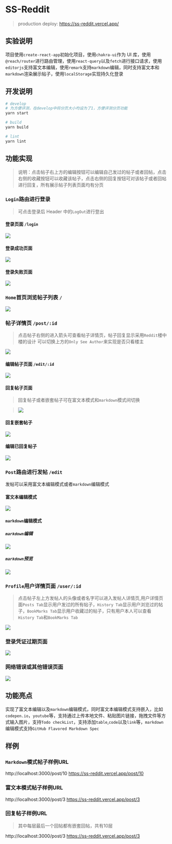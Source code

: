 # SS-Reddit

> production deploy: https://ss-reddit.vercel.app/

## 实验说明

项目使用`create-react-app`初始化项目，使用`chakra-ui`作为 UI 库，使用`@reach/router`进行路由管理，使用`react-query`以及`fetch`进行接口请求，使用`editorjs`支持富文本编辑，使用`remark`支持`markdown`编辑，同时支持富文本和`markdown`渲染展示帖子，使用`localStorage`实现持久化登录

## 开发说明

```bash
# develop
# 为方便评测，在develop中将分页大小均设为了1，方便评测分页功能
yarn start

# build
yarn build

# lint
yarn lint
```

## 功能实现

> 说明：点击帖子右上方的编辑按钮可以编辑自己发过的帖子或者回帖，点击右侧的收藏按钮可以收藏该帖子，点击右侧的回复按钮可对该帖子或者回帖进行回复，所有展示帖子列表页面均有分页

### `Login`路由进行登录

> 可点击登录后 Header 中的`LogOut`进行登出

#### 登录页面 `/login`

![](./screenshots/login.png)

#### 登录成功页面

![](./screenshots/login-success.jpg)

#### 登录失败页面

![](./screenshots/login-failure.jpg)

### `Home`首页浏览帖子列表 `/`

![](./screenshots/home.png)

### 帖子详情页 `/post/:id`

> 点击帖子右侧的进入箭头可查看帖子详情页，帖子回复显示采用`Reddit`楼中楼的设计
> 可以切换上方的`Only See Author`来实现是否只看楼主

![](./screenshots/post-detail.png)

#### 编辑帖子页面 `/edit/:id`

![](./screenshots/edit-post.jpg)

#### 回复帖子页面

> 回复帖子或者嵌套帖子可在富文本模式和`markdown`模式间切换

> ![](./screenshots/reply-post.jpg)

#### 回复嵌套帖子

![](./screenshots/reply-nested.jpg)

#### 编辑已回复帖子

![](./screenshots/edit-reply.jpg)

### `Post`路由进行发帖 `/edit`

发帖可以采用富文本编辑模式或者`markdown`编辑模式

#### 富文本编辑模式

![](./screenshots/edit-rich-text.png)

#### `markdown`编辑模式

##### `markdown`编辑

![](./screenshots/edit-markdown.png)

##### `markdown`预览

![](./screenshots/edit-markdown-preview.png)

### `Profile`用户详情页面 `/user/:id`

> 点击帖子左上方发帖人的头像或者名字可以进入发帖人详情页,用户详情页面`Posts Tab`显示用户发过的所有帖子，`History Tab`显示用户浏览过的帖子，`BookMarks Tab`显示用户收藏过的帖子，只有用户本人可以查看`History Tab`和`BookMarks Tab`

![](./screenshots/profile.jpg)

### 登录凭证过期页面

![](./screenshots/expired-login.jpg)

### 网络错误或其他错误页面

![](./screenshots/network-error.jpg)

## 功能亮点
实现了富文本编辑以及`markdown`编辑模式，同时富文本编辑模式支持嵌入，比如`codepen.io`，`youtube`等，支持通过上传本地文件、粘贴图片链接，拖拽文件等方式输入图片，支持`Todo checkList`，支持添加`table`,`code`以及`link`等，`markdown`编辑模式支持`GitHub Flavored Markdown Spec`

## 样例
### `Markdown`模式帖子样例URL
http://localhost:3000/post/10
https://ss-reddit.vercel.app/post/10
### 富文本模式帖子样例URL
http://localhost:3000/post/3
https://ss-reddit.vercel.app/post/3
### 回复帖子样例URL
> 其中每层最后一个回帖都有嵌套回帖，共有10层

http://localhost:3000/post/3
https://ss-reddit.vercel.app/post/3

